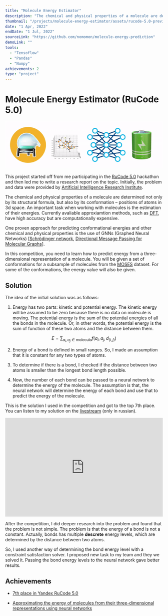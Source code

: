 ```yaml
---
title: "Molecule Energy Estimator"
description: "The chemical and physical properties of a molecule are determined not only by its structural formula, but also by its conformation – positions of atoms in 3d space."
thumbnail: "/projects/molecule-energy-estimator/assets/rucode-5.0-preview.gif"
date: "1 Apr, 2022"
endDate: "1 Jul, 2022"
sourceLink: "https://github.com/nomomon/molecule-energy-prediction"
demoLink: ""
tools:
  - "Tensoflow"
  - "Pandas"
  - "Numpy"
achievements: 2
type: "project"
---
```


# Molecule Energy Estimator (RuCode 5.0)

![thumbnail](./assets/rucode-5.0-preview.gif)

This project started off from me participating in the [RuCode 5.0](https://rucode.net/) hackathon and then led me to write a research report on the topic. Initially, the problem and data were provided by [Artificial Intelligence Research Institute](https://airi.net/).

The chemical and physical properties of a molecule are determined not only by its structural formula, but also by its conformation – positions of atoms in 3d space. An important task when working with molecules is the estimation of their energies. Currently avaliable approxiamtion methods, such as [DFT](https://en.wikipedia.org/wiki/Density_functional_theory), have high accuracy but are computationally expensive.

One proven approach for predicting conformational energies and other chemical and physical properties is the use of GNNs (Graphed Neural Networks) [[Schrödinger network](https://arxiv.org/abs/1706.08566), [Directional Message Passing for Molecular Graphs](https://arxiv.org/abs/2003.03123)].

In this competition, you need to learn how to predict energy from a three-dimensional representation of a molecule. You will be given a set of conformations for a subsample of molecules from the [MOSES](https://github.com/molecularsets/moses) dataset. For some of the conformations, the energy value will also be given.

## Solution

The idea of the initial solution was as follows:

1. Energy has two parts: kinetic and potential energy. The kinetic energy will be assumed to be zero because there is no data on molecule is moving. The potential energy is the sum of the potential energies of all the bonds in the molecule. Or, in other words, the potential energy is the sum of function of these two atoms and the distance between them.

$$E = \sum_{a_i, a_j \in \text{molecule}}{f(a_i, a_j, d_{(i, j)})}$$

2. Energy of a bond is defined in small ranges. So, I made an assumption that it is constant for any two types of atoms.

3. To determine if there is a bond, I checked if the distance between two atoms is smaller than the longest bond length possible.

4. Now, the number of each bond can be passed to a neural network to determine the energy of the molecule. The assumption is that, the neural network will determine the energy of each bond and use that to predict the energy of the molecule.

This is the solution I used in the competition and got to the top 7th place. You can listen to my solution on the [livestream](https://www.youtube.com/watch?v=jGRQjQZg4Ck&t=8577s) (only in russian).

<iframe width="560" height="315" style="display:block; margin:auto; margin-bottom:1em; max-width:100%;" src="https://www.youtube.com/embed/jGRQjQZg4Ck?start=8577" title="YouTube video player" frameborder="0" allow="accelerometer; autoplay; clipboard-write; encrypted-media; gyroscope; picture-in-picture" allowfullscreen></iframe>

After the competition, I did deeper research into the problem and found that the problem is not simple. The problem is that the energy of a bond is not a constant. Actually, bonds has multiple **descrete** energy levels, which are determined by the distance between two atoms.

So, I used another way of determining the bond energy level with a constraint satisfaction solver. I proposed new task to my team and they we solved it. Passing the bond energy levels to the neural network gave better results.

## Achievements

- [7th place in Yandex RuCode 5.0](https://www.kaggle.com/competitions/molecular-energy-estimation-rucode/leaderboard)

- [Approximating the energy of molecules from their three-dimensional representations using neural networks](https://nomomon.github.io/molecule-energy-prediction/report/report.pdf)
